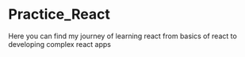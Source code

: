 # Practice_React
Here you can find my journey of learning react from basics of react to developing complex react apps
